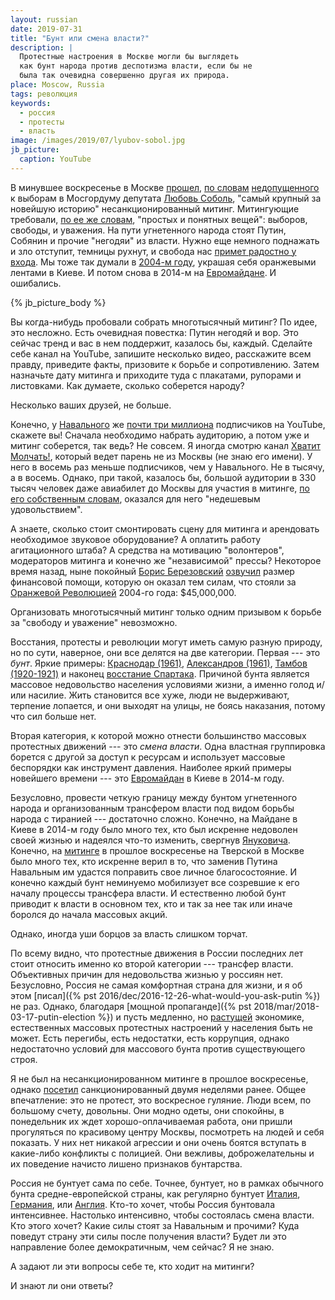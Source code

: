 ```yaml
---
layout: russian
date: 2019-07-31
title: "Бунт или смена власти?"
description: |
  Протестные настроения в Москве могли бы выглядеть
  как бунт народа против деспотизма власти, если бы не
  была так очевидна совершенно другая их природа.
place: Moscow, Russia
tags: революция
keywords:
  - россия
  - протесты
  - власть
image: /images/2019/07/lyubov-sobol.jpg
jb_picture:
  caption: YouTube
---
```


В минувшее воскресенье в Москве [прошел](https://lenta.ru/news/2019/07/30/mass/),
[по словам](https://www.youtube.com/watch?v=fcSQlCluaf4)
[недопущенного](https://www.vedomosti.ru/politics/articles/2019/07/16/806649-lyubov-sobol)
к выборам в Мосгордуму депутата
[Любовь Соболь](https://ru.wikipedia.org/wiki/%D0%A1%D0%BE%D0%B1%D0%BE%D0%BB%D1%8C,_%D0%9B%D1%8E%D0%B1%D0%BE%D0%B2%D1%8C_%D0%AD%D0%B4%D1%83%D0%B0%D1%80%D0%B4%D0%BE%D0%B2%D0%BD%D0%B0),
"самый крупный за новейшую историю" несанкционированный митинг.
Митингующие требовали, [по ее же словам](https://youtu.be/fcSQlCluaf4?t=33),
"простых и понятных вещей": выборов, свободы, и уважения.
На пути угнетенного народа стоят Путин, Собянин и прочие "негодяи" из власти.
Нужно еще немного поднажать и зло отступит, темницы рухнут, и свобода нас
[примет радостно у входа](https://ru.wikisource.org/wiki/%D0%92%D0%BE_%D0%B3%D0%BB%D1%83%D0%B1%D0%B8%D0%BD%D0%B5_%D1%81%D0%B8%D0%B1%D0%B8%D1%80%D1%81%D0%BA%D0%B8%D1%85_%D1%80%D1%83%D0%B4_%28%D0%9F%D1%83%D1%88%D0%BA%D0%B8%D0%BD%29).
Мы тоже так думали в [2004-м году](https://ru.wikipedia.org/wiki/%D0%9E%D1%80%D0%B0%D0%BD%D0%B6%D0%B5%D0%B2%D0%B0%D1%8F_%D1%80%D0%B5%D0%B2%D0%BE%D0%BB%D1%8E%D1%86%D0%B8%D1%8F),
украшая себя оранжевыми лентами в Киеве. И потом снова в 2014-м на
[Евромайдане](https://ru.wikipedia.org/wiki/%D0%95%D0%B2%D1%80%D0%BE%D0%BC%D0%B0%D0%B9%D0%B4%D0%B0%D0%BD).
И ошибались.

<!--more-->

{% jb_picture_body %}

Вы когда-нибудь пробовали собрать многотысячный митинг? По идее, это несложно. Есть очевидная
повестка: Путин негодяй и вор. Это сейчас тренд и вас в нем поддержит, казалось бы, каждый.
Сделайте себе канал на YouTube, запишите несколько видео, расскажите всем
правду, приведите факты, призовите к борьбе и сопротивлению. Затем назначьте
дату митинга и приходите туда с плакатами, рупорами и листовками. Как думаете,
сколько соберется народу?

Несколько ваших друзей, не больше.

Конечно, у [Навального](https://ru.wikipedia.org/wiki/%D0%9D%D0%B0%D0%B2%D0%B0%D0%BB%D1%8C%D0%BD%D1%8B%D0%B9,_%D0%90%D0%BB%D0%B5%D0%BA%D1%81%D0%B5%D0%B9_%D0%90%D0%BD%D0%B0%D1%82%D0%BE%D0%BB%D1%8C%D0%B5%D0%B2%D0%B8%D1%87)
же [почти три миллиона](https://www.youtube.com/user/NavalnyRu)
подписчиков на YouTube, скажете вы! Сначала
необходимо набрать аудиторию, а потом уже и митинг соберется, так ведь? Не совсем.
Я иногда смотрю канал [Хватит Молчать!](https://www.youtube.com/channel/UCGzzQZ7Yh_05VX4soU9_Hzw),
который ведет парень не из Москвы (не знаю его имени). У него в восемь раз меньше подписчиков, чем
у Навального. Не в тысячу, а в восемь. Однако, при такой, казалось бы, большой аудитории в 330 тысяч человек
даже авиабилет до Москвы для участия в митинге, [по его собственным словам](https://youtu.be/gbncOinnRuI?t=323),
оказался для него "недешевым удовольствием".

А знаете, сколько стоит смонтировать сцену для митинга и арендовать необходимое
звуковое оборудование? А оплатить работу агитационного штаба? А средства
на мотивацию "волонтеров", модераторов митинга и конечно же "независимой" прессы?
Некоторое время назад, ныне покойный
[Борис Березовский](https://ru.wikipedia.org/wiki/%D0%91%D0%B5%D1%80%D0%B5%D0%B7%D0%BE%D0%B2%D1%81%D0%BA%D0%B8%D0%B9,_%D0%91%D0%BE%D1%80%D0%B8%D1%81_%D0%90%D0%B1%D1%80%D0%B0%D0%BC%D0%BE%D0%B2%D0%B8%D1%87)
[озвучил](https://www.youtube.com/watch?v=7gMPB14Irxg) размер финансовой
помощи, которую он оказал тем силам, что стояли за
[Оранжевой Революцией](https://ru.wikipedia.org/wiki/%D0%9E%D1%80%D0%B0%D0%BD%D0%B6%D0%B5%D0%B2%D0%B0%D1%8F_%D1%80%D0%B5%D0%B2%D0%BE%D0%BB%D1%8E%D1%86%D0%B8%D1%8F)
2004-го года: $45,000,000.

Организовать многотысячный митинг только одним призывом к борьбе
за "свободу и уважение" невозможно.

Восстания, протесты и революции могут иметь самую разную природу, но
по сути, наверное, они все делятся на две категории. Первая --- это _бунт_.
Яркие примеры: [Краснодар (1961)](https://ru.wikipedia.org/wiki/%D0%9C%D0%B0%D1%81%D1%81%D0%BE%D0%B2%D1%8B%D0%B5_%D0%B1%D0%B5%D1%81%D0%BF%D0%BE%D1%80%D1%8F%D0%B4%D0%BA%D0%B8_%D0%B2_%D0%9A%D1%80%D0%B0%D1%81%D0%BD%D0%BE%D0%B4%D0%B0%D1%80%D0%B5_%281961%29),
[Александров (1961)](https://ru.wikipedia.org/wiki/%D0%9C%D0%B0%D1%81%D1%81%D0%BE%D0%B2%D1%8B%D0%B5_%D0%B1%D0%B5%D1%81%D0%BF%D0%BE%D1%80%D1%8F%D0%B4%D0%BA%D0%B8_%D0%B2_%D0%90%D0%BB%D0%B5%D0%BA%D1%81%D0%B0%D0%BD%D0%B4%D1%80%D0%BE%D0%B2%D0%B5),
[Тамбов (1920-1921)](https://ru.wikipedia.org/wiki/%D0%A2%D0%B0%D0%BC%D0%B1%D0%BE%D0%B2%D1%81%D0%BA%D0%BE%D0%B5_%D0%B2%D0%BE%D1%81%D1%81%D1%82%D0%B0%D0%BD%D0%B8%D0%B5_%281920%E2%80%941921%29)
и наконец
[восстание Спартака](https://ru.wikipedia.org/wiki/%D0%92%D0%BE%D1%81%D1%81%D1%82%D0%B0%D0%BD%D0%B8%D0%B5_%D0%A1%D0%BF%D0%B0%D1%80%D1%82%D0%B0%D0%BA%D0%B0).
Причиной бунта является массовое недовольство
населения условиями жизни, а именно голод и/или насилие.
Жить становится все хуже, люди не выдерживают, терпение лопается, и они
выходят на улицы, не боясь наказания, потому что сил больше нет.

Вторая категория, к которой можно отнести большинство массовых протестных движений ---
это _смена власти_. Одна властная группировка борется с другой за доступ
к ресурсам и использует массовые беспорядки как инструмент давления. Наиболее
яркий примеры новейшего времени --- это
[Евромайдан](https://ru.wikipedia.org/wiki/%D0%95%D0%B2%D1%80%D0%BE%D0%BC%D0%B0%D0%B9%D0%B4%D0%B0%D0%BD)
в Киеве в 2014-м году.

Безусловно, провести четкую границу между бунтом угнетенного народа и
организованным трансфером власти под видом борьбы народа с тиранией ---
достаточно сложно. Конечно, на Майдане в Киеве в 2014-м году было много тех,
кто был искренне недоволен своей жизнью и надеялся что-то изменить, свергнув
[Януковича](https://ru.wikipedia.org/wiki/%D0%AF%D0%BD%D1%83%D0%BA%D0%BE%D0%B2%D0%B8%D1%87,_%D0%92%D0%B8%D0%BA%D1%82%D0%BE%D1%80_%D0%A4%D1%91%D0%B4%D0%BE%D1%80%D0%BE%D0%B2%D0%B8%D1%87).
Конечно, на [митинге](https://www.vedomosti.ru/politics/articles/2019/07/27/807443-miting)
в прошлое воскресенье на Тверской в Москве
было много тех, кто искренне верил в то, что заменив Путина Навальным им
удастся поправить свое личное благосостояние. И конечно каждый бунт неминуемо
мобилизует все созревшие к его началу процессы трансфера власти. И естественно
любой бунт приводит к власти в основном тех, кто и так за нее так или иначе боролся
до начала массовых акций.

Однако, иногда уши борцов за власть слишком торчат.

По всему видно, что протестные движения в России последних лет стоит относить
именно ко второй категории --- трансфер власти. Объективных причин для недовольства
жизнью у россиян нет. Безусловно, Россия не самая комфортная страна для жизни,
и я об этом [писал]({% pst 2016/dec/2016-12-26-what-would-you-ask-putin %})
не раз. Однако, благодаря
[мощной пропаганде]({% pst 2018/mar/2018-03-17-putin-election %})
и пусть медленно,
но [растущей](https://ru.wikipedia.org/wiki/%D0%AD%D0%BA%D0%BE%D0%BD%D0%BE%D0%BC%D0%B8%D0%BA%D0%B0_%D0%A0%D0%BE%D1%81%D1%81%D0%B8%D0%B8)
экономике, естественных массовых протестных настроений у населения
быть не может. Есть перегибы, есть недостатки, есть коррупция, однако
недостаточно условий для массового бунта против существующего строя.

Я не был на несанкционированном митинге в прошлое воскресенье, однако
[посетил](https://twitter.com/yegor256/status/1152542046588219392)
санкционированный двумя неделями ранее. Общее впечатление: это не протест,
это воскресное гуляние. Люди всем, по большому счету, довольны. Они модно одеты,
они спокойны, в понедельник их ждет хорошо-оплачиваемая работа, они пришли
прогуляться по красивому центру Москвы, посмотреть на людей и себя показать.
У них нет никакой агрессии и они очень боятся вступать в какие-либо конфликты
с полицией. Они вежливы, доброжелательны и их поведение начисто лишено
признаков бунтарства.

Россия не бунтует сама по себе. Точнее, бунтует, но в рамках обычного
бунта средне-европейской страны, как регулярно бунтует
[Италия](https://ru.euronews.com/tag/protests-in-italia),
[Германия](https://www.dw.com/ru/%D0%B2-%D0%B3%D0%B5%D1%80%D0%BC%D0%B0%D0%BD%D0%B8%D0%B8-%D0%BF%D1%80%D0%BE%D1%85%D0%BE%D0%B4%D1%8F%D1%82-%D0%BC%D0%BD%D0%BE%D0%B3%D0%BE%D1%82%D1%8B%D1%81%D1%8F%D1%87%D0%BD%D1%8B%D0%B5-%D0%B0%D0%BA%D1%86%D0%B8%D0%B8-%D0%BF%D1%80%D0%BE%D1%82%D0%B5%D1%81%D1%82%D0%B0-%D0%BF%D1%80%D0%BE%D1%82%D0%B8%D0%B2-%D0%BD%D0%B0%D1%86%D0%B8%D0%BE%D0%BD%D0%B0%D0%BB%D0%B8%D0%B7%D0%BC%D0%B0/a-48795872),
или
[Англия](https://ru.wikipedia.org/wiki/%D0%91%D0%B5%D1%81%D0%BF%D0%BE%D1%80%D1%8F%D0%B4%D0%BA%D0%B8_%D0%B2_%D0%90%D0%BD%D0%B3%D0%BB%D0%B8%D0%B8_%D0%B2_%D0%B0%D0%B2%D0%B3%D1%83%D1%81%D1%82%D0%B5_2011_%D0%B3%D0%BE%D0%B4%D0%B0).
Кто-то хочет, чтобы Россия бунтовала интенсивнее. Настолько интенсивно,
чтобы состоялась смена власти. Кто этого хочет? Какие силы стоят за
Навальным и прочими? Куда поведут страну эти силы после получения власти?
Будет ли это направление более демократичным, чем сейчас? Я не знаю.

А задают ли эти вопросы себе те, кто ходит на митинги?

И знают ли они ответы?

